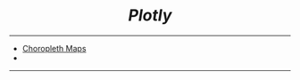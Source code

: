 <i><h1 align='center'>Plotly</h1></i>
<hr>

- [Choropleth Maps](https://github.com/TrentinoS/Visualization/tree/main/35.%20Map%20Visualizations/Plotly/Choropleth%20Map)
- 

<hr>
